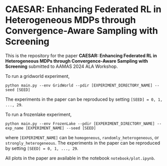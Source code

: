 # CAESAR: Enhancing Federated RL in Heterogeneous MDPs through Convergence-Aware Sampling with Screening

This is the repository for the paper **CAESAR: Enhancing Federated RL in Heterogeneous MDPs through Convergence-Aware Sampling with Screening** submitted to AAMAS 2024 ALA Workshop.

To run a gridworld experiment,
```
python main.py --env GridWorld --pdir [EXPERIMENT_DIRECTORY_NAME] --seed [SEED]
```
The experiments in the paper can be reproduced by setting `[SEED] = 0, 1, ..., 29`.

To run a frozenlake experiment,
```
python main.py --env FrozenLake --pdir [EXPERIMENT_DIRECTORY_NAME] --exp_name [EXPERIMENT_NAME] --seed [SEED]
```
where `[EXPERIMENT_NAME]` can be `homogeneous`, `randomly_heterogeneous`, or `strongly_heterogeneous`. The experiments in the paper can be reproduced by setting `[SEED] = 0, 1, ..., 29`.

All plots in the paper are available in the notebook `notebook/plot.ipynb`.